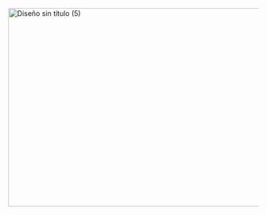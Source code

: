 <img width="1200" height="400" alt="Diseño sin título (5)" src="https://github.com/user-attachments/assets/ede2f81d-ba1b-438f-8682-4bc636b5cfcb" />
